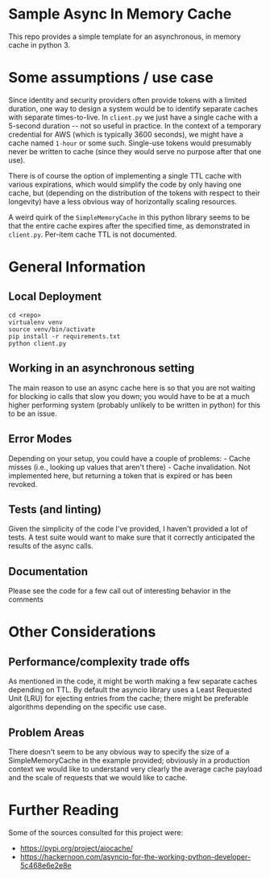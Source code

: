 # Sample Async In Memory Cache

This repo provides a simple template for an asynchronous, in memory cache in python 3.

# Some assumptions / use case

Since identity and security providers often provide tokens with a limited duration, one way to design a system would be to identify separate caches with separate times-to-live. In `client.py` we just have a single cache with a 5-second duration -- not so useful in practice. In the context of a temporary credential for AWS (which is typically 3600 seconds), we might have a cache named `1-hour` or some such. Single-use tokens would presumably never be written to cache (since they would serve no purpose after that one use).

There is of course the option of implementing a single TTL cache with various expirations, which would simplify the code by only having one cache, but (depending on the distribution of the tokens with respect to their longevity) have a less obvious way of horizontally scaling resources.

A weird quirk of the `SimpleMemoryCache` in this python library seems to be that the entire cache expires after the specified time, as demonstrated in `client.py`. Per-item cache TTL is not documented.

# General Information

## Local Deployment
```
cd <repo>
virtualenv venv
source venv/bin/activate
pip install -r requirements.txt
python client.py
```

## Working in an asynchronous setting

The main reason to use an async cache here is so that you are not waiting for blocking io calls that slow you down; you would have to be at a much higher performing system (probably unlikely to be written in python) for this to be an issue.

## Error Modes
Depending on your setup, you could have a couple of problems:
	- Cache misses (i.e., looking up values that aren't there)
	- Cache invalidation. Not implemented here, but returning a token that is expired or has been revoked.

## Tests (and linting)

Given the simplicity of the code I've provided, I haven't provided a lot of tests.
A test suite would want to make sure that it correctly anticipated the results of the async calls.

## Documentation
Please see the code for a few call out of interesting behavior in the comments


# Other Considerations

## Performance/complexity trade offs

As mentioned in the code, it might be worth making a few separate caches depending on TTL.
By default the asyncio library uses a Least Requested Unit (LRU) for ejecting entries from the cache; there might be preferable algorithms depending on the specific use case.

## Problem Areas

There doesn't seem to be any obvious way to specify the size of a SimpleMemoryCache in the example provided; obviously in a production context we would like to understand very clearly the average cache payload and the scale of requests that we would like to cache.

# Further Reading

Some of the sources consulted for this project were:
- https://pypi.org/project/aiocache/
- https://hackernoon.com/asyncio-for-the-working-python-developer-5c468e6e2e8e